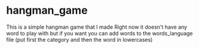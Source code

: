 # hangman_game
This is a simple hangman game that I made
Right now it doesn't have any word to play with but if you want you can add words to the words_language file (put first the category and then the word in lowercases)
